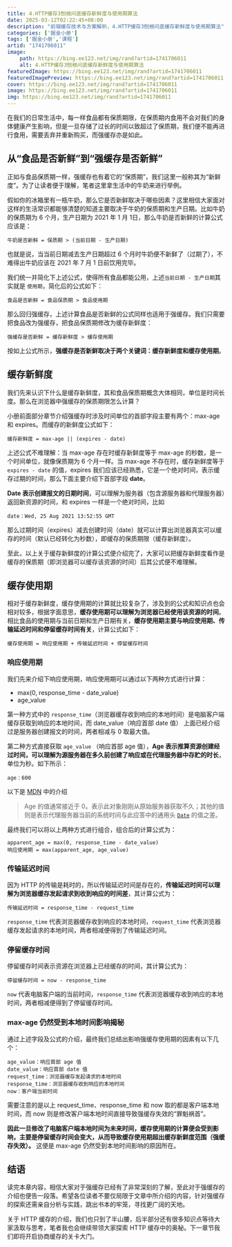 ```yaml
---
title: 4.HTTP缓存3刨根问底缓存新鲜度与使用期算法
date: 2025-03-12T02:22:45+08:00
description: "前端缓存技术与方案解析，4.HTTP缓存3刨根问底缓存新鲜度与使用期算法"
categories: ['掘金小册']
tags: ['掘金小册','课程']
artid: "1741706011"
image:
    path: https://bing.ee123.net/img/rand?artid=1741706011
    alt: 4.HTTP缓存3刨根问底缓存新鲜度与使用期算法
featuredImage: https://bing.ee123.net/img/rand?artid=1741706011
featuredImagePreview: https://bing.ee123.net/img/rand?artid=1741706011
cover: https://bing.ee123.net/img/rand?artid=1741706011
image: https://bing.ee123.net/img/rand?artid=1741706011
img: https://bing.ee123.net/img/rand?artid=1741706011
---
```


在我们的日常生活中，每一样食品都有保质期限，在保质期内食用不会对我们的身体健康产生影响，但是一旦存储了过长的时间以致超过了保质期，我们便不能再进行食用，需要丢弃并重新购买，而强缓存亦是如此。

## 从“食品是否新鲜”到“强缓存是否新鲜”

正如与食品保质期一样，强缓存也有着它的“保质期”，我们这里一般称其为“新鲜度”。为了让读者便于理解，笔者这里拿生活中的牛奶来进行举例。

假如你的冰箱里有一瓶牛奶，那么它是否新鲜取决于哪些因素？这里相信大家面对这样的生活常识都能够清楚的知道主要取决于牛奶的保质期和生产日期。比如牛奶的保质期为 6 个月，生产日期为 2021 年 1 月 1日，那么牛奶是否新鲜的计算公式应该是：

```
牛奶是否新鲜 = 保质期 > (当前日期 - 生产日期) 
```
也就是说，当当前日期减去生产日期超过 6 个月时牛奶便不新鲜了（过期了），不难得出牛奶应该在 2021 年 7 月 1 日前饮用完毕。

我们统一并简化下上述公式，使得所有食品都能公用，上述`当前日期 - 生产日期`其实就是 `使用期`，简化后的公式如下：

```
食品是否新鲜 = 食品保质期 > 食品使用期
```

那么回归强缓存，上述计算食品是否新鲜的公式同样也适用于强缓存。我们只需要把食品改为强缓存，把食品保质期修改为缓存新鲜度：

```
强缓存是否新鲜 = 缓存新鲜度 > 缓存使用期
```

按如上公式所示，**强缓存是否新鲜取决于两个关键词：缓存新鲜度和缓存使用期**。

## 缓存新鲜度

我们先来认识下什么是缓存新鲜度，其和食品保质期概念大体相同，单位是时间长度。那么在浏览器中强缓存的保质期限怎么计算？

小册前面部分章节介绍强缓存时涉及时间单位的首部字段主要有两个：max-age 和 expires。而缓存的新鲜度公式如下：

```
缓存新鲜度 = max-age || (expires - date)
```

上述公式不难理解：当 max-age 存在时缓存新鲜度等于 max-age 的秒数，是一个时间单位，就像保质期为 6 个月一样。当 max-age 不存在时，缓存新鲜度等于 `expires - date` 的值，expires 我们应该已经熟悉，它是一个绝对时间，表示缓存过期的时间，那么下面主要介绍下首部字段 **date**。

**Date 表示创建报文的日期时间**，可以理解为服务器（包含源服务器和代理服务器）返回新资源的时间，和 expires 一样是一个绝对时间，比如

```
date：Wed, 25 Aug 2021 13:52:55 GMT
```

那么过期时间（expires）减去创建时间（date）就可以计算出浏览器真实可以缓存的时间（默认已经转化为秒数），即缓存的保质期限（缓存新鲜度）。

至此，以上关于缓存新鲜度的计算公式便介绍完了，大家可以把缓存新鲜度看作是缓存的保质期（即浏览器可以缓存该资源的时间）后其公式便不难理解。

## 缓存使用期

相对于缓存新鲜度，缓存使用期的计算就比较复杂了，涉及到的公式和知识点也会相对较多，根据字面意思，**缓存使用期可以理解为浏览器已经使用该资源的时间**。相比食品的使用期与当前日期和生产日期有关，**缓存使用期主要与响应使用期、传输延迟时间和停留缓存时间有关**，计算公式如下：

```
缓存使用期 = 响应使用期 + 传输延迟时间 + 停留缓存时间
```

### 响应使用期

我们先来介绍下响应使用期，响应使用期可以通过以下两种方式进行计算：

- max(0, response_time - date_value) 
- age_value

第一种方式中的 `response_time`（浏览器缓存收到响应的本地时间）是电脑客户端缓存获取到响应的本地时间，而 date_value（响应首部 date 值） 上面已经介绍过是服务器创建报文的时间，两者相减与 0 取最大值。

第二种方式直接获取 `age_value` （响应首部 age 值），**Age 表示推算资源创建经过时间，可以理解为源服务器在多久前创建了响应或在代理服务器中存贮的时长**，单位为秒。如下所示：

```
age：600
```

以下是 [MDN](https://developer.mozilla.org/zh-CN/docs/Web/HTTP/Headers/Age) 中的介绍
> Age 的值通常接近于 0。表示此对象刚刚从原始服务器获取不久；其他的值则是表示代理服务器当前的系统时间与此应答中的通用头 [`Date`](https://developer.mozilla.org/zh-CN/docs/Web/HTTP/Headers/Date) 的值之差。

最终我们可以将以上两种方式进行组合，组合后的计算公式为：

```
apparent_age = max(0, response_time - date_value) 
响应使用期 = max(apparent_age, age_value)
```

### 传输延迟时间

因为 HTTP 的传输是耗时的，所以传输延迟时间是存在的，**传输延迟时间可以理解为浏览器缓存发起请求到收到响应的时间差**，其计算公式为：

```
传输延迟时间 = response_time - request_time
```

`response_time` 代表浏览器缓存收到响应的本地时间，`request_time` 代表浏览器缓存发起请求的本地时间，两者相减便得到了传输延迟时间。

### 停留缓存时间

停留缓存时间表示资源在浏览器上已经缓存的时间，其计算公式为：

```
停留缓存时间 = now - response_time
```

`now` 代表电脑客户端的当前时间，`response_time` 代表浏览器缓存收到响应的本地时间，两者相减便得到了停留缓存时间。

### max-age 仍然受到本地时间影响揭秘

通过上述字段及公式的介绍，最终我们总结出影响强缓存使用期的因素有以下几个：

```
age_value：响应首部 age 值
date_value：响应首部 date 值
request_time：浏览器缓存发起请求的本地时间
response_time：浏览器缓存收到响应的本地时间
now：客户端当前时间
```

需要注意的是以上 request_time、response_time 和 now 取的都是客户端本地时间，而 now 则是修改客户端本地时间直接导致强缓存失效的“罪魁祸首”。

**因此一旦修改了电脑客户端本地时间为未来时间，缓存使用期的计算便会受到影响，主要是停留缓存时间会变大，从而导致缓存使用期超出缓存新鲜度范围（强缓存失效）。** 这便是 max-age 仍然受到本地时间影响的原因所在。

## 结语

读完本章内容，相信大家对于强缓存已经有了非常深刻的了解，至此对于强缓存的介绍也便告一段落。希望各位读者不要仅局限于文章中所介绍的内容，针对强缓存的探索还需亲自分析与实践，跳出书本的牢笼，寻找更广阔的天地。

关于 HTTP 缓存的介绍，我们也只到了半山腰，后半部分还有很多知识点等待大家汲取与思考，笔者我也会继续带领大家探索 HTTP 缓存中的奥秘。下一章节我们即将开启协商缓存的关卡大门。